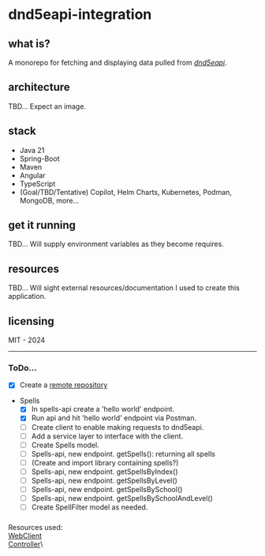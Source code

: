 # dnd5eapi-integration
## what is?
A monorepo for fetching and displaying data pulled from [_dnd5eapi_](https://5e-bits.github.io/docs/api).
## architecture 
TBD... Expect an image.
## stack
- Java 21
- Spring-Boot
- Maven
- Angular
- TypeScript
- (Goal/TBD/Tentative) Copilot, Helm Charts, Kubernetes, Podman, MongoDB, more...

## get it running
TBD... Will supply environment variables as they become requires.
## resources
TBD... Will sight external resources/documentation I used to create this application.
## licensing
MIT - 2024

---

### ToDo...
- [x] Create a [remote repository](https://github.com/jorganization/dnd5eapi-integration?tab=readme-ov-file)
- Spells
  - [x] In spells-api create a 'hello world' endpoint.
  - [x] Run api and hit 'hello world' endpoint via Postman.
  - [ ] Create client to enable making requests to dnd5eapi.
  - [ ] Add a service layer to interface with the client.
  - [ ] Create Spells model.
  - [ ] Spells-api, new endpoint. getSpells(): returning all spells
  - [ ] (Create and import library containing spells?)
  - [ ] Spells-api, new endpoint. getSpellsByIndex()
  - [ ] Spells-api, new endpoint. getSpellsByLevel()
  - [ ] Spells-api, new endpoint. getSpellsBySchool()
  - [ ] Spells-api, new endpoint. getSpellsBySchoolAndLevel()
  - [ ] Create SpellFilter model as needed.

###
Resources used:\
[WebClient](https://www.baeldung.com/spring-5-webclient)\
[Controller](https://www.baeldung.com/building-a-restful-web-service-with-spring-and-java-based-configuration)\
